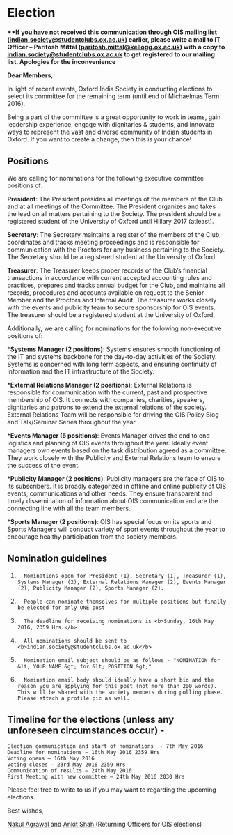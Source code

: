 # Election

<b>**If you have not received this communication through OIS mailing list (indian.society@studentclubs.ox.ac.uk) earlier, please write a mail to IT Officer – Paritosh Mittal (paritosh.mittal@kellogg.ox.ac.uk) with a copy to indian.society@studentclubs.ox.ac.uk to get registered to our mailing list. Apologies for the inconvenience </b>



<b>Dear Members</b>, 

In light of recent events, Oxford India Society is conducting elections to select its committee for the remaining term (until end of Michaelmas Term 2016). 

Being a part of the committee is a great opportunity to work in teams, gain leadership experience, engage with dignitaries & students, and innovate ways to represent the vast and diverse community of Indian students in Oxford. If you want to create a change, then this is your chance!

<h2>Positions </h2>


We are calling for nominations for the following executive committee positions of: 

 <b>President</b>: The President presides all meetings of the members of the Club and at all meetings of the Committee. The President organizes and takes the lead on all matters pertaining to the Society. The president should be a registered student of the University of Oxford until Hillary 2017 (atleast). 

<b>Secretary</b>:  The Secretary maintains a register of the members of the Club, coordinates and tracks meeting proceedings and is responsible for communication with the Proctors for any business pertaining to the Society. The Secretary should be a registered student at the University of Oxford.

<b>Treasurer</b>: The Treasurer keeps proper records of the Club’s financial transactions in accordance with current accepted accounting rules and practices, prepares and tracks annual budget for the Club, and maintains all records, procedures and accounts available on request to the Senior Member and the Proctors and Internal Audit. The treasurer works closely with the events and publicity team to secure sponsorship for OIS events. The treasurer should be a registered student at the University of Oxford.

 

Additionally, we are calling for nominations for the following non-executive positions of:

*<b>Systems Manager (2 positions)</b>: Systems ensures smooth functioning of the IT and systems backbone for the day-to-day activities of the Society. Systems is concerned with long term aspects, and ensuring continuity of information and the IT infrastructure of the Society. 

*<b>External Relations Manager (2 positions)</b>: External Relations is responsible for communication with the current, past and prospective membership of OIS. It connects with companies, charities, speakers, dignitaries and patrons to extend the external relations of the society. External Relations Team will be responsible for driving the OIS Policy Blog and Talk/Seminar Series throughout the year

*<b>Events Manager (5 positions)</b>: Events Manager drives the end to end logistics and planning of OIS events throughout the year. Ideally event managers own events based on the task distribution agreed as a committee. They work closely with the Publicity and External Relations team to ensure the success of the event.

*<b>Publicity Manager (2 positions)</b>: Publicity managers are the face of OIS to its subscribers. It is broadly categorized in offline and online publicity of OIS events, communications and other needs. They ensure transparent and timely dissemination of information about OIS communication and are the connecting line with all the team members.

*<b>Sports Manager (2 positions)</b>: OIS has special focus on its sports and Sports Managers will conduct variety of sport events throughout the year to encourage healthy participation from the society members.

<h2>Nomination guidelines</h2>

   
1.       Nominations open for President (1), Secretary (1), Treasurer (1), Systems Manager (2), External Relations Manager (2), Events Manager (2), Publicity Manager (2), Sports Manager (2).
2.       People can nominate themselves for multiple positions but finally be elected for only ONE post
3.       The deadline for receiving nominations is <b>Sunday, 16th May 2016, 2359 Hrs.</b>
4.       All nominations should be sent to <b>indian.society@studentclubs.ox.ac.uk</b>
5.       Nomination email subject should be as follows - "NOMINATION for &lt; YOUR NAME &gt; for &lt; POSITION &gt;"
6.       Nomination email body should ideally have a short bio and the reason you are applying for this post (not more than 200 words). This will be shared with the society members during polling phase. Please attach a profile pic as well.

 

<h2>Timeline for the elections (unless any unforeseen circumstances occur) - </h2>

    Election communication and start of nominations  - 7th May 2016 
    Deadline for nominations – 16th May 2016 2359 Hrs
    Voting opens – 16th May 2016
    Voting closes – 23rd May 2016 2359 Hrs
    Communication of results – 24th May 2016
    First Meeting with new committee – 24th May 2016 2030 Hrs

Please feel free to write to us if you may want to regarding the upcoming elections. 

Best wishes,

<a href = "mailto:treasurer@oxfordindiasociety.org.uk">Nakul Agrawal </a> and <a href ="mailto:president@oxfordindiasociety.org.uk"> Ankit Shah </a> (Returning Officers for OIS elections)
